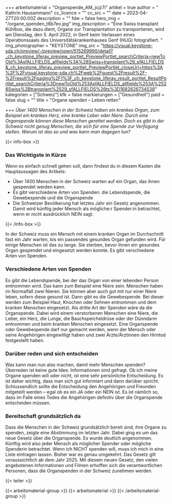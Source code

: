 +++
arbeitsmaterial = "Organspende_AM_jcjz7i"
artikel = true
author = " Kathrin Hausammann"
cc_licence = ""
cc_src = ""
date = 2023-04-27T20:00:00Z
description = ""
fdw = false
hero_img = "/organe_spenden_t6b7eo.jpg"
img_description = "Eine Swiss transplant Kühlbox, die dazu dient, Organe zur Transplantation zu transportieren, wird am Dienstag, den 5. April 2022, in Genf beim Verlassen eines Operationssaals des Universitätskrankenhauses Genf (HUG) fotografiert. "
img_photographer = "KEYSTONE"
img_src = "https://visual.keystone-sda.ch/preview/-/preview/open/515269990/detail?_ch_keystone_liferay_preview_portlet_PreviewPortlet_searchCriteria=newToOld%3AsfALLFIELDS_allfields%3A%28Swiss+transplant%29_sfALLFIELDS&_ch_keystone_liferay_preview_portlet_PreviewPortlet_closeUrl=https%3A%2F%2Fvisual.keystone-sda.ch%2Fweb%2Fguest%2Fresult%2F-%2Fresult%2Fpaging%2F1%3F_ch_keystone_liferay_result_portlet_ResultPortlet_searchCriteria%3DnewToOld%253AsfALLFIELDS_allfields%253A%2528Swiss%2Btransplant%2529_sfALLFIELDS%26ts%3D1682626734538"
kategorien = ["Schweiz"]
kfk = false
markierungen = ["Gesundheit"]
paid = false
slug = ""
title = "Organe spenden – Leben retten"

+++
_Über 1400 Menschen in der Schweiz haben ein krankes Organ, zum Beispiel ein krankes Herz, eine kranke Leber oder Niere. Durch eine Organspende können diese Menschen gerettet werden. Doch es gibt in der Schweiz nicht genug Menschen, die sich für eine Spende zur Verfügung stellen. Warum ist das so und was kann man dagegen tun?_

{{< info-box >}} <h3>Das Wichtigste in Kürze</h3>

<p>Wenn es einfach schnell gehen soll, dann findest du in diesem Kasten die Hauptaussagen des Artikels:</p>

<ul>

<li>Über 1400 Menschen in der Schweiz warten auf ein Organ, das ihnen gespendet werden kann.</li>

<li>Es gibt verschiedene Arten von Spenden: die Lebendspende, die Gewebespende und die Organspende</li>

<li>Die Schweizer Bevölkerung hat letztes Jahr ein Gesetz angenommen. Damit wird künftig jeder Mensch als mögliche:r Spender:in betrachtet, wenn er nicht ausdrücklich NEIN sagt.</li>

</ul> {{< /info-box >}}

In der Schweiz muss ein Mensch mit einem kranken Organ im Durchschnitt fast ein Jahr warten, bis ein passendes gesundes Organ gefunden wird. Für einige Menschen ist das zu lange. Sie sterben, bevor ihnen ein gesundes Organ gespendet und eingesetzt werden konnte. Es gibt verschiedene Arten von Spenden.

### Verschiedene Arten von Spenden

Es gibt die Lebendspende, bei der das Organ von einer lebenden Person entnommen wird. Das kann zum Beispiel eine Niere sein. Menschen haben im Normalfall zwei Nieren. Sie können aber auch gut mit nur einer Niere leben, sofern diese gesund ist. Dann gibt es die Gewebespende. Bei dieser werden zum Beispiel Haut, Knochen oder Sehnen entnommen und dem kranken Menschen eingesetzt. Als dritte Art der Spenden wäre da die Organspende. Dabei wird einem verstorbenen Menschen eine Niere, die Leber, ein Herz, die Lunge, die Bauchspeicheldrüse oder der Dünndarm entnommen und beim kranken Menschen eingesetzt.
Eine Organspende oder Gewebespende darf nur gemacht werden, wenn der Mensch oder seine Angehörigen eingewilligt haben und zwei Ärzte/Ärztinnen den Hirntod festgestellt haben.

### Darüber reden und sich entscheiden

Was kann man nun also machen, damit mehr Menschen spenden? Überreden ist keine gute Idee. Informationen sind gefragt. Ob ich meine Organe spenden will oder nicht, ist eine sehr persönliche Entscheidung. Es ist daher wichtig, dass man sich gut informiert und dann darüber spricht. Schlussendlich sollte die Entscheidung den Angehörigen und Freunden mitgeteilt werden – egal ob es ein JA oder ein NEIN ist. Es ist nämlich so, dass im Falle eines Todes die Angehörigen definitiv über die Organspende entscheiden müssen.

### Bereitschaft grundsätzlich da

Dass die Menschen in der Schweiz grundsätzlich bereit sind, ihre Organe zu spenden, zeigte eine Abstimmung im letzten Jahr. Dabei ging es um das neue Gesetz über die Organspende. Es wurde deutlich angenommen. Künftig wird also jeder Mensch als möglicher Spender oder mögliche Spenderin betrachtet. Wenn ich NICHT spenden will, muss ich mich in eine Liste eintragen lassen. Bisher war es genau umgekehrt. Das Gesetz gilt voraussichtlich ab dem Jahr 2025. Mit diesem neuen Gesetz, den vielen angebotenen Informationen und Filmen erhoffen sich die verantwortlichen Personen, dass die Organspenden in der Schweiz zunehmen werden.

{{< teiler >}}

{{< arbeitsmaterial-group >}}
{{< arbeitsmaterial >}}
{{< /arbeitsmaterial-group >}}
